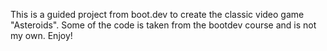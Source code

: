 This is a guided project from boot.dev to create the classic video game "Asteroids". Some of the code is taken from the
bootdev course and is not my own. Enjoy!
